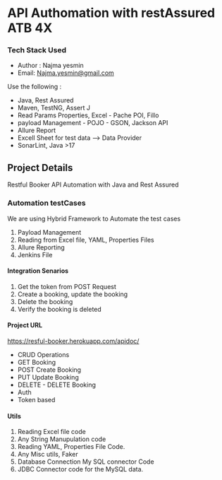 # API Authomation with restAssured ATB 4X
### Tech Stack Used

* Author : Najma yesmin
* Email: Najma.yesmin@gmail.com

Use the following :
- Java, Rest Assured
- Maven, TestNG, Assert J 
- Read Params Properties, Excel - Pache POI, Fillo
- payload Management - POJO - GSON, Jackson API
- Allure Report
- Excell Sheet for test data --> Data Provider
- SonarLint, Java >17

## Project Details 
Restful Booker API Automation with Java and Rest Assured

### Automation testCases
We are using Hybrid Framework to Automate the test cases
1. Payload Management 
2. Reading from Excel file, YAML, Properties Files
3. Allure Reporting
4. Jenkins File

#### Integration Senarios
1. Get the token from POST Request
2. Create a booking, update the booking 
3. Delete the booking 
4. Verify the booking is deleted 

#### Project URL 
https://resful-booker.herokuapp.com/apidoc/
* CRUD Operations 
* GET Booking
* POST Create Booking
* PUT Update Booking
* DELETE - DELETE Booking
* Auth 
* Token based
#### Utils 
1. Reading Excel file code
2. Any String Manupulation code
3. Reading YAML, Properties File Code.
4. Any Misc utils, Faker
5. Database Connection My SQL connector Code
6. JDBC Connector code for the MySQL data.
